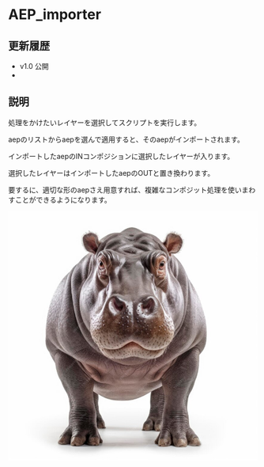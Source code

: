 # AEP_importer

## 更新履歴
- v1.0 公開
- 
## 説明
処理をかけたいレイヤーを選択してスクリプトを実行します。

aepのリストからaepを選んで適用すると、そのaepがインポートされます。

インポートしたaepのINコンポジションに選択したレイヤーが入ります。

選択したレイヤーはインポートしたaepのOUTと置き換わります。


要するに、適切な形のaepさえ用意すれば、複雑なコンポジット処理を使いまわすことができるようになります。

<img src="https://raw.githubusercontent.com/SehataKuro/AEP_importer/main/GOUS42ibYAAIb1d.jpg?token=GHSAT0AAAAAACTRO7OUOADEUZ54TVXQU7AIZTJ3SUA" alt="kaba" title="KABA">
